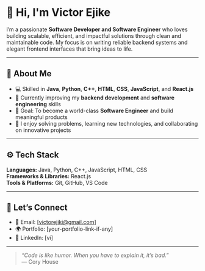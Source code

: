 # 👋 Hi, I'm Victor Ejike

I’m a passionate **Software Developer and Software Engineer** who loves building scalable, efficient, and impactful solutions through clean and maintainable code. My focus is on writing reliable backend systems and elegant frontend interfaces that bring ideas to life.

---

## 🧠 About Me
- 💻 Skilled in **Java**, **Python**, **C++**, **HTML**, **CSS**, **JavaScript**, and **React.js**  
- 🚀 Currently improving my **backend development** and **software engineering** skills  
- 🎯 Goal: To become a world-class **Software Engineer** and build meaningful products  
- 🌱 I enjoy solving problems, learning new technologies, and collaborating on innovative projects  

---

## ⚙️ Tech Stack
**Languages:** Java, Python, C++, JavaScript, HTML, CSS  
**Frameworks & Libraries:** React.js  
**Tools & Platforms:** Git, GitHub, VS Code  

---

## 💬 Let’s Connect
- 📧 Email: [victorejiki@gmail.com]  
- 🌍 Portfolio: [your-portfolio-link-if-any]  
- 💼 LinkedIn: [vi]

---

> *“Code is like humor. When you have to explain it, it’s bad.”*  
> — Cory House
